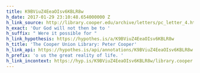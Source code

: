 ```yaml
---
title: K9BViuZ4EeaOIsv6KBLR8w
h_date: 2017-01-29 23:10:48.654000000 Z
h_link_source: http://library.cooper.edu/archive/letters/pc_letter_4.html
h_exact: 'Our God will not then be to '
h_suffix: " Were it possible for "
h_link_hypothesis: https://hypothes.is/a/K9BViuZ4EeaOIsv6KBLR8w
h_title: 'The Cooper Union Library: Peter Cooper'
h_link_api: https://hypothes.is/api/annotations/K9BViuZ4EeaOIsv6KBLR8w
h_prefix: 'o us the great reality of life. '
h_link_incontext: https://hyp.is/K9BViuZ4EeaOIsv6KBLR8w/library.cooper.edu/archive/letters/pc_letter_4.html
---
```


